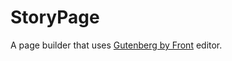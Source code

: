 # StoryPage

A page builder that uses [Gutenberg by Front](https://github.com/front/gutenberg) editor.
